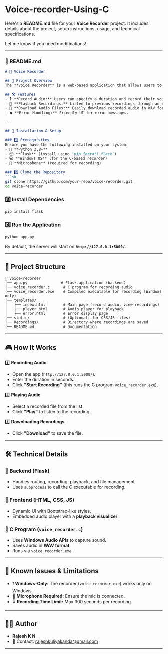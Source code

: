 # Voice-recorder-Using-C
Here's a **README.md** file for your **Voice Recorder** project. It includes details about the project, setup instructions, usage, and technical specifications.  

Let me know if you need modifications!  

---

### 📜 **README.md**  

```markdown
# 🎤 Voice Recorder

## 📌 Project Overview
The **Voice Recorder** is a web-based application that allows users to record and manage audio recordings. The application is built using **Flask** for the backend and **C** for audio recording, which ensures high-performance sound capture. The frontend is designed with **HTML, CSS, and JavaScript** to provide a user-friendly experience.

## 🛠️ Features
- 🎙️ **Record Audio:** Users can specify a duration and record their voice.
- 🎵 **Playback Recordings:** Listen to previous recordings through an embedded audio player.
- 📂 **Download Audio Files:** Easily download recorded audio in WAV format.
- ❌ **Error Handling:** Friendly UI for error messages.

---

## 🚀 Installation & Setup

### 1️⃣ Prerequisites
Ensure you have the following installed on your system:
- 🐍 **Python 3.8+**
- 📦 **Flask** (install using `pip install flask`)
- 💻 **Windows OS** (for the C-based recorder)
- 🎤 **Microphone** (required for recording)

### 2️⃣ Clone the Repository
```sh
git clone https://github.com/your-repo/voice-recorder.git
cd voice-recorder
```

### 3️⃣ Install Dependencies
```sh
pip install flask
```

### 4️⃣ Run the Application
```sh
python app.py
```
By default, the server will start on **`http://127.0.0.1:5000/`**.

---

## 📂 Project Structure
```
📁 voice-recorder
│── app.py               # Flask application (backend)
│── voice_recorder.c      # C program for recording audio
│── voice_recorder.exe    # Compiled executable for recording (Windows only)
│── templates/
│   ├── index.html        # Main page (record audio, view recordings)
│   ├── player.html       # Audio player for playback
│   ├── error.html        # Error display page
│── static/               # (Optional: for CSS/JS files)
│── Recordings/           # Directory where recordings are saved
│── README.md             # Documentation
```

---

## 🎮 How It Works

1️⃣ **Recording Audio**
   - Open the app (`http://127.0.0.1:5000/`).
   - Enter the duration in seconds.
   - Click **"Start Recording"** (this runs the C program `voice_recorder.exe`).

2️⃣ **Playing Audio**
   - Select a recorded file from the list.
   - Click **"Play"** to listen to the recording.

3️⃣ **Downloading Recordings**
   - Click **"Download"** to save the file.

---

## 🛠️ Technical Details

### 📌 Backend (Flask)
- Handles routing, recording, playback, and file management.
- Uses `subprocess` to call the C executable for recording.

### 📌 Frontend (HTML, CSS, JS)
- Dynamic UI with Bootstrap-like styles.
- Embedded audio player with a **playback visualizer**.

### 📌 C Program (`voice_recorder.c`)
- Uses **Windows Audio APIs** to capture sound.
- Saves audio in **WAV format**.
- Runs via `voice_recorder.exe`.

---

## 📌 Known Issues & Limitations
- ❗ **Windows-Only:** The recorder (`voice_recorder.exe`) works only on Windows.
- 🎤 **Microphone Required:** Ensure the mic is connected.
- ⏳ **Recording Time Limit:** Max 300 seconds per recording.

---

## 👨‍💻 Author
- **Rajesh K N**
- 📧 Contact: rajeshkuliyakanda@gmail.com

---
```
